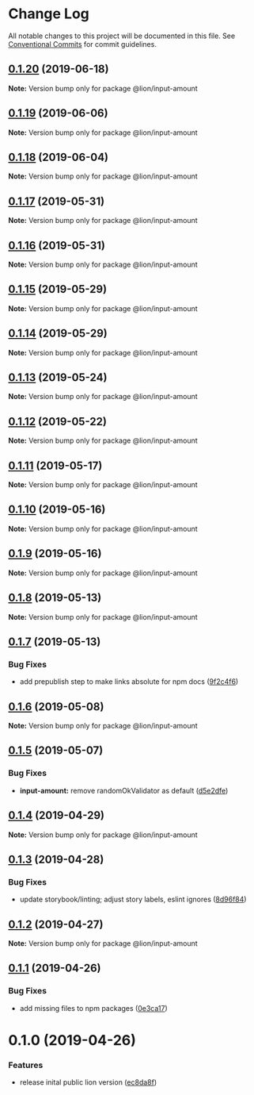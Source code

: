 # Change Log

All notable changes to this project will be documented in this file.
See [Conventional Commits](https://conventionalcommits.org) for commit guidelines.

## [0.1.20](https://github.com/ing-bank/lion/compare/@lion/input-amount@0.1.19...@lion/input-amount@0.1.20) (2019-06-18)

**Note:** Version bump only for package @lion/input-amount





## [0.1.19](https://github.com/ing-bank/lion/compare/@lion/input-amount@0.1.18...@lion/input-amount@0.1.19) (2019-06-06)

**Note:** Version bump only for package @lion/input-amount





## [0.1.18](https://github.com/ing-bank/lion/compare/@lion/input-amount@0.1.17...@lion/input-amount@0.1.18) (2019-06-04)

**Note:** Version bump only for package @lion/input-amount





## [0.1.17](https://github.com/ing-bank/lion/compare/@lion/input-amount@0.1.16...@lion/input-amount@0.1.17) (2019-05-31)

**Note:** Version bump only for package @lion/input-amount





## [0.1.16](https://github.com/ing-bank/lion/compare/@lion/input-amount@0.1.15...@lion/input-amount@0.1.16) (2019-05-31)

**Note:** Version bump only for package @lion/input-amount





## [0.1.15](https://github.com/ing-bank/lion/compare/@lion/input-amount@0.1.14...@lion/input-amount@0.1.15) (2019-05-29)

**Note:** Version bump only for package @lion/input-amount





## [0.1.14](https://github.com/ing-bank/lion/compare/@lion/input-amount@0.1.13...@lion/input-amount@0.1.14) (2019-05-29)

**Note:** Version bump only for package @lion/input-amount





## [0.1.13](https://github.com/ing-bank/lion/compare/@lion/input-amount@0.1.12...@lion/input-amount@0.1.13) (2019-05-24)

**Note:** Version bump only for package @lion/input-amount





## [0.1.12](https://github.com/ing-bank/lion/compare/@lion/input-amount@0.1.11...@lion/input-amount@0.1.12) (2019-05-22)

**Note:** Version bump only for package @lion/input-amount





## [0.1.11](https://github.com/ing-bank/lion/compare/@lion/input-amount@0.1.10...@lion/input-amount@0.1.11) (2019-05-17)

**Note:** Version bump only for package @lion/input-amount





## [0.1.10](https://github.com/ing-bank/lion/compare/@lion/input-amount@0.1.9...@lion/input-amount@0.1.10) (2019-05-16)

**Note:** Version bump only for package @lion/input-amount





## [0.1.9](https://github.com/ing-bank/lion/compare/@lion/input-amount@0.1.8...@lion/input-amount@0.1.9) (2019-05-16)

**Note:** Version bump only for package @lion/input-amount





## [0.1.8](https://github.com/ing-bank/lion/compare/@lion/input-amount@0.1.7...@lion/input-amount@0.1.8) (2019-05-13)

**Note:** Version bump only for package @lion/input-amount





## [0.1.7](https://github.com/ing-bank/lion/compare/@lion/input-amount@0.1.6...@lion/input-amount@0.1.7) (2019-05-13)


### Bug Fixes

* add prepublish step to make links absolute for npm docs ([9f2c4f6](https://github.com/ing-bank/lion/commit/9f2c4f6))





## [0.1.6](https://github.com/ing-bank/lion/compare/@lion/input-amount@0.1.5...@lion/input-amount@0.1.6) (2019-05-08)

**Note:** Version bump only for package @lion/input-amount





## [0.1.5](https://github.com/ing-bank/lion/compare/@lion/input-amount@0.1.4...@lion/input-amount@0.1.5) (2019-05-07)


### Bug Fixes

* **input-amount:** remove randomOkValidator as default ([d5e2dfe](https://github.com/ing-bank/lion/commit/d5e2dfe))





## [0.1.4](https://github.com/ing-bank/lion/compare/@lion/input-amount@0.1.3...@lion/input-amount@0.1.4) (2019-04-29)

**Note:** Version bump only for package @lion/input-amount





## [0.1.3](https://github.com/ing-bank/lion/compare/@lion/input-amount@0.1.2...@lion/input-amount@0.1.3) (2019-04-28)


### Bug Fixes

* update storybook/linting; adjust story labels, eslint ignores ([8d96f84](https://github.com/ing-bank/lion/commit/8d96f84))





## [0.1.2](https://github.com/ing-bank/lion/compare/@lion/input-amount@0.1.1...@lion/input-amount@0.1.2) (2019-04-27)

**Note:** Version bump only for package @lion/input-amount





## [0.1.1](https://github.com/ing-bank/lion/compare/@lion/input-amount@0.1.0...@lion/input-amount@0.1.1) (2019-04-26)


### Bug Fixes

* add missing files to npm packages ([0e3ca17](https://github.com/ing-bank/lion/commit/0e3ca17))





# 0.1.0 (2019-04-26)


### Features

* release inital public lion version ([ec8da8f](https://github.com/ing-bank/lion/commit/ec8da8f))
